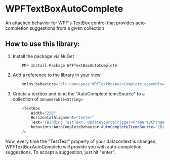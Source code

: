 WPFTextBoxAutoComplete
======================

An attached behavior for WPF's TextBox control that provides auto-completion suggestions from a given collection

## How to use this library:

1. Install the package via NuGet

	```
		PM> Install-Package WPFTextBoxAutoComplete
	```

2. Add a reference to the library in your view

	``` csharp
		xmlns:behaviors="clr-namespace:WPFTextboxAutoComplete;assembly=WPFTextboxAutoComplete"
	```
	
3. Create a textbox and bind the "AutoCompleteItemsSource" to a collection of ```IEnumerable<String>```

	``` csharp
		<TextBox 
			Width="250"
			HorizontalAlignment="Center"
			Text="{Binding TestText, UpdateSourceTrigger=PropertyChanged}" 
			behaviors:AutoCompleteBehavior.AutoCompleteItemsSource="{Binding TestItems}" 
		/>
	```
    
Now, every time the "TestText" property of your datacontext is changed, WPFTextBoxAutoComplete will provide you with auto-completion suggestions.  To accept a suggestion, just hit "enter".

		
